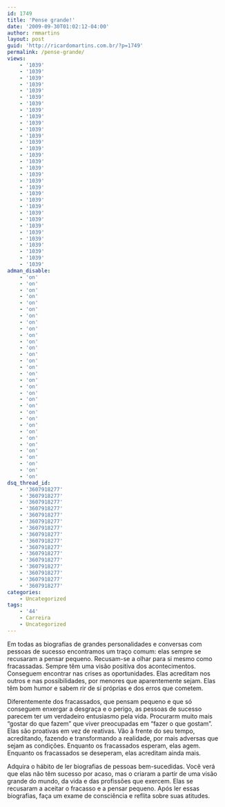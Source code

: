 ```yaml
---
id: 1749
title: 'Pense grande!'
date: '2009-09-30T01:02:12-04:00'
author: rmmartins
layout: post
guid: 'http://ricardomartins.com.br/?p=1749'
permalink: /pense-grande/
views:
    - '1039'
    - '1039'
    - '1039'
    - '1039'
    - '1039'
    - '1039'
    - '1039'
    - '1039'
    - '1039'
    - '1039'
    - '1039'
    - '1039'
    - '1039'
    - '1039'
    - '1039'
    - '1039'
    - '1039'
    - '1039'
    - '1039'
    - '1039'
    - '1039'
    - '1039'
    - '1039'
    - '1039'
    - '1039'
    - '1039'
    - '1039'
    - '1039'
    - '1039'
    - '1039'
    - '1039'
    - '1039'
adman_disable:
    - 'on'
    - 'on'
    - 'on'
    - 'on'
    - 'on'
    - 'on'
    - 'on'
    - 'on'
    - 'on'
    - 'on'
    - 'on'
    - 'on'
    - 'on'
    - 'on'
    - 'on'
    - 'on'
    - 'on'
    - 'on'
    - 'on'
    - 'on'
    - 'on'
    - 'on'
    - 'on'
    - 'on'
    - 'on'
    - 'on'
    - 'on'
    - 'on'
    - 'on'
    - 'on'
    - 'on'
    - 'on'
dsq_thread_id:
    - '3607918277'
    - '3607918277'
    - '3607918277'
    - '3607918277'
    - '3607918277'
    - '3607918277'
    - '3607918277'
    - '3607918277'
    - '3607918277'
    - '3607918277'
    - '3607918277'
    - '3607918277'
    - '3607918277'
    - '3607918277'
    - '3607918277'
    - '3607918277'
categories:
    - Uncategorized
tags:
    - '44'
    - Carreira
    - Uncategorized
---
```


Em todas as biografias de grandes personalidades e conversas com pessoas de sucesso encontramos um traço comum: elas sempre se recusaram a pensar pequeno. Recusam-se a olhar para si mesmo como fracassadas. Sempre têm uma visão positiva dos acontecimentos. Conseguem encontrar nas crises as oportunidades. Elas acreditam nos outros e nas possibilidades, por menores que aparentemente sejam. Elas têm bom humor e sabem rir de sí próprias e dos erros que cometem.

Diferentemente dos fracassados, que pensam pequeno e que só conseguem enxergar a desgraça e o perigo, as pessoas de sucesso parecem ter um verdadeiro entusiasmo pela vida. Procurarm muito mais “gostar do que fazem” que viver preocupadas em “fazer o que gostam”. Elas são proativas em vez de reativas. Vão à frente do seu tempo, acreditando, fazendo e transformando a realidade, por mais adversas que sejam as condições. Enquanto os fracassados esperam, elas agem. Enquanto os fracassados se deseperam, elas acreditam ainda mais.

Adquira o hábito de ler biografias de pessoas bem-sucedidas. Você verá que elas não têm sucesso por acaso, mas o criaram a partir de uma visão grande do mundo, da vida e das profissões que exercem. Elas se recusaram a aceitar o fracasso e a pensar pequeno. Após ler essas biografias, faça um exame de consciência e reflita sobre suas atitudes.